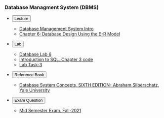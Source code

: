### Database Managment System (DBMS)
- <button> Lecture </button>
    - [Database Management System Intro](./Database%20System_Intro.pdf)
    - [Chapter 6: Database Design Using the E-R Model](./DBS_Chapter-6.pdf)
- <button> Lab </button>
    - [Database Lab 6 ](./Lecture/lab/Database%20Lab%206.pdf)
    - [Introduction to SQL, Chapter 3 code](./3s.pdf)
    - [Lab Task-3](./LAB-3%20Task.pdf)
- <button> Reference Book </button>
    - [Database System Concepts, SIXTH EDITION- Abraham Silberschatz, Yale University](./Database-system-concepts-6th-edition.pdf)

- <button> Exam Question </button>
    - [Mid Semester Exam, Fall-2021](./MID-CSE-313.pdf)
